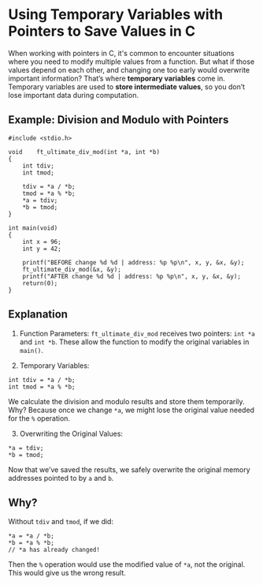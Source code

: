 # Using Temporary Variables with Pointers to Save Values in C

When working with pointers in C, it's common to encounter situations where you need to modify multiple values from a function. But what if those values depend on each other, and changing one too early would overwrite important information?
That’s where **temporary variables** come in. Temporary variables are used to **store intermediate values**, so you don’t lose important data during computation.

## Example: Division and Modulo with Pointers
```
#include <stdio.h>

void	ft_ultimate_div_mod(int *a, int *b)
{
	int	tdiv;
	int	tmod;

	tdiv = *a / *b;
	tmod = *a % *b;
	*a = tdiv;
	*b = tmod;
}

int main(void)
{
	int x = 96;
	int y = 42;

	printf("BEFORE change %d %d | address: %p %p\n", x, y, &x, &y);
	ft_ultimate_div_mod(&x, &y);
	printf("AFTER change %d %d | address: %p %p\n", x, y, &x, &y);
	return(0);
}
```

## Explanation
1. Function Parameters:
`ft_ultimate_div_mod` receives two pointers: `int *a` and `int *b`.
These allow the function to modify the original variables in `main()`.

2. Temporary Variables:

```
int tdiv = *a / *b;
int tmod = *a % *b;
```

We calculate the division and modulo results and store them temporarily.
Why? Because once we change `*a`, we might lose the original value needed for the `%` operation.

3. Overwriting the Original Values:

```
*a = tdiv;
*b = tmod;
```

Now that we’ve saved the results, we safely overwrite the original memory addresses pointed to by `a` and `b`.

## Why?

Without `tdiv` and `tmod`, if we did:

```
*a = *a / *b;
*b = *a % *b; 
// *a has already changed!
```

Then the `%` operation would use the modified value of `*a`, not the original. This would give us the wrong result.

